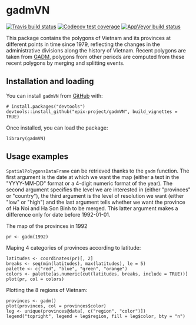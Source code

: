 # gadmVN 

[![Travis build status](https://travis-ci.org/epix-project/gadmVN.svg?branch=master)](https://travis-ci.org/epix-project/gadmVN)
[![Codecov test coverage](https://codecov.io/gh/epix-project/gadmVN/branch/master/graph/badge.svg)](https://codecov.io/gh/epix-project/gadmVN?branch=master)
[![AppVeyor build status](https://ci.appveyor.com/api/projects/status/github/epix-project/gadmVN?branch=master&svg=true)](https://ci.appveyor.com/project/epix-project/gadmVN)

This package contains the polygons of Vietnam and its provinces at different
points in time since 1979, reflecting the changes in the administrative
divisions along the history of Vietnam. Recent polygons are taken from
[GADM](https://gadm.org), polygons from other periods are computed from these
recent polygons by merging and splitting events. 

## Installation and loading

You can install `gadmVN` from [GitHub](https://github.com/epix-project/gadmVN) with:

```{r eval = FALSE}
# install.packages("devtools")
devtools::install_github("epix-project/gadmVN", build_vignettes = TRUE)
```

Once installed, you can load the package:

```{r}
library(gadmVN)
```


## Usage examples

`SpatialPolygonsDataFrame` can be retrieved thanks to the `gadm` function. The
first argument is the date at which we want the map (either a text in the
"YYYY-MM-DD" format or a 4-digit numeric format of the year). The second
argument specifies the level we are interested in (either "provinces" or
"country"), the third argument is the level of resolution we want (either "low"
or "high") and the last argument tells whether we want the province of Ha Noi
and Ha Son Binh to be merged. This latter argument makes a difference only for
date before 1992-01-01.

The map of the provinces in 1992

```{r}
pr <- gadm(1992)
```

Maping 4 categories of provinces according to latitude:

```{r}
latitudes <- coordinates(pr)[, 2]
breaks <- seq(min(latitudes), max(latitudes), le = 5)
palette <- c("red", "blue", "green", "orange")
colors <- palette[as.numeric(cut(latitudes, breaks, include = TRUE))]
plot(pr, col = colors)
```

Plotting the 8 regions of Vietnam:

```{r}
provinces <- gadm()
plot(provinces, col = provinces$color)
leg <- unique(provinces@data[, c("region", "color")])
legend("topright", legend = leg$region, fill = leg$color, bty = "n")
```

